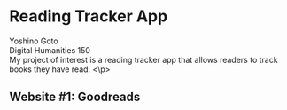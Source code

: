 # Reading Tracker App
<p>Yoshino Goto
<br>Digital Humanities 150
<br>My project of interest is a reading tracker app that allows readers to track books they have read.
<\p>

## Website #1: Goodreads

